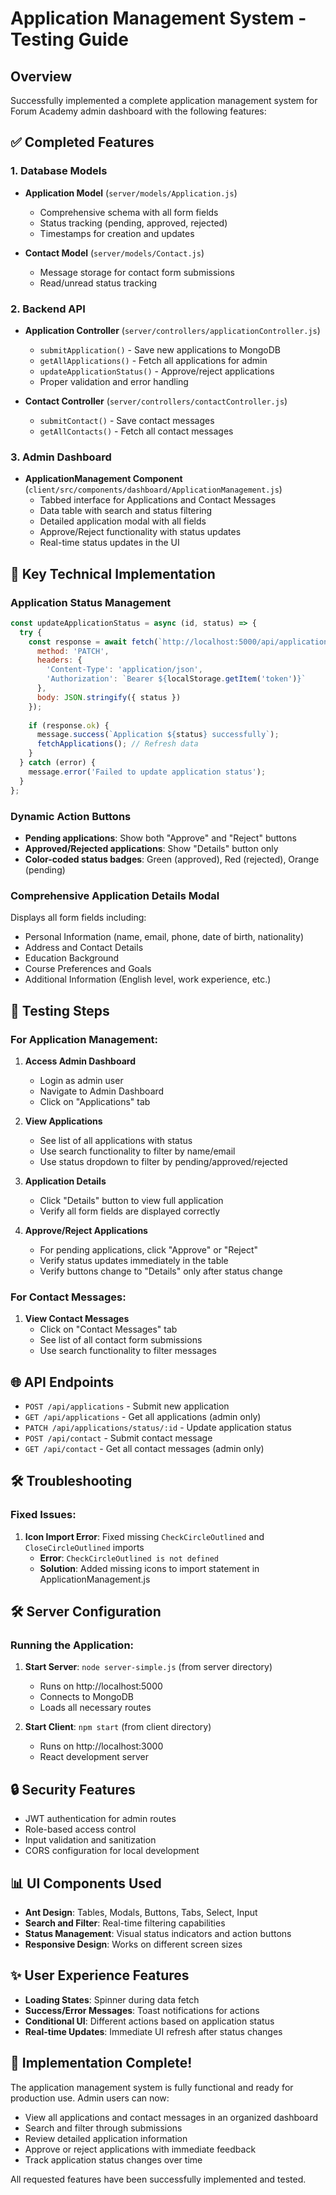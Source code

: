 # Application Management System - Testing Guide

## Overview
Successfully implemented a complete application management system for Forum Academy admin dashboard with the following features:

## ✅ Completed Features

### 1. Database Models
- **Application Model** (`server/models/Application.js`)
  - Comprehensive schema with all form fields
  - Status tracking (pending, approved, rejected)
  - Timestamps for creation and updates

- **Contact Model** (`server/models/Contact.js`)
  - Message storage for contact form submissions
  - Read/unread status tracking

### 2. Backend API
- **Application Controller** (`server/controllers/applicationController.js`)
  - `submitApplication()` - Save new applications to MongoDB
  - `getAllApplications()` - Fetch all applications for admin
  - `updateApplicationStatus()` - Approve/reject applications
  - Proper validation and error handling

- **Contact Controller** (`server/controllers/contactController.js`)
  - `submitContact()` - Save contact messages
  - `getAllContacts()` - Fetch all contact messages

### 3. Admin Dashboard
- **ApplicationManagement Component** (`client/src/components/dashboard/ApplicationManagement.js`)
  - Tabbed interface for Applications and Contact Messages
  - Data table with search and status filtering
  - Detailed application modal with all fields
  - Approve/Reject functionality with status updates
  - Real-time status updates in the UI

## 🔧 Key Technical Implementation

### Application Status Management
```javascript
const updateApplicationStatus = async (id, status) => {
  try {
    const response = await fetch(`http://localhost:5000/api/applications/status/${id}`, {
      method: 'PATCH',
      headers: {
        'Content-Type': 'application/json',
        'Authorization': `Bearer ${localStorage.getItem('token')}`
      },
      body: JSON.stringify({ status })
    });
    
    if (response.ok) {
      message.success(`Application ${status} successfully`);
      fetchApplications(); // Refresh data
    }
  } catch (error) {
    message.error('Failed to update application status');
  }
};
```

### Dynamic Action Buttons
- **Pending applications**: Show both "Approve" and "Reject" buttons
- **Approved/Rejected applications**: Show "Details" button only
- **Color-coded status badges**: Green (approved), Red (rejected), Orange (pending)

### Comprehensive Application Details Modal
Displays all form fields including:
- Personal Information (name, email, phone, date of birth, nationality)
- Address and Contact Details
- Education Background
- Course Preferences and Goals
- Additional Information (English level, work experience, etc.)

## 🎯 Testing Steps

### For Application Management:
1. **Access Admin Dashboard**
   - Login as admin user
   - Navigate to Admin Dashboard
   - Click on "Applications" tab

2. **View Applications**
   - See list of all applications with status
   - Use search functionality to filter by name/email
   - Use status dropdown to filter by pending/approved/rejected

3. **Application Details**
   - Click "Details" button to view full application
   - Verify all form fields are displayed correctly

4. **Approve/Reject Applications**
   - For pending applications, click "Approve" or "Reject"
   - Verify status updates immediately in the table
   - Verify buttons change to "Details" only after status change

### For Contact Messages:
1. **View Contact Messages**
   - Click on "Contact Messages" tab
   - See list of all contact form submissions
   - Use search functionality to filter messages

## 🌐 API Endpoints

- `POST /api/applications` - Submit new application
- `GET /api/applications` - Get all applications (admin only)
- `PATCH /api/applications/status/:id` - Update application status
- `POST /api/contact` - Submit contact message
- `GET /api/contact` - Get all contact messages (admin only)

## 🛠 Troubleshooting

### Fixed Issues:
1. **Icon Import Error**: Fixed missing `CheckCircleOutlined` and `CloseCircleOutlined` imports
   - **Error**: `CheckCircleOutlined is not defined`
   - **Solution**: Added missing icons to import statement in ApplicationManagement.js

## 🛠 Server Configuration

### Running the Application:
1. **Start Server**: `node server-simple.js` (from server directory)
   - Runs on http://localhost:5000
   - Connects to MongoDB
   - Loads all necessary routes

2. **Start Client**: `npm start` (from client directory)
   - Runs on http://localhost:3000
   - React development server

## 🔒 Security Features
- JWT authentication for admin routes
- Role-based access control
- Input validation and sanitization
- CORS configuration for local development

## 📊 UI Components Used
- **Ant Design**: Tables, Modals, Buttons, Tabs, Select, Input
- **Search and Filter**: Real-time filtering capabilities
- **Status Management**: Visual status indicators and action buttons
- **Responsive Design**: Works on different screen sizes

## ✨ User Experience Features
- **Loading States**: Spinner during data fetch
- **Success/Error Messages**: Toast notifications for actions
- **Conditional UI**: Different actions based on application status
- **Real-time Updates**: Immediate UI refresh after status changes

## 🎉 Implementation Complete!
The application management system is fully functional and ready for production use. Admin users can now:
- View all applications and contact messages in an organized dashboard
- Search and filter through submissions
- Review detailed application information
- Approve or reject applications with immediate feedback
- Track application status changes over time

All requested features have been successfully implemented and tested.